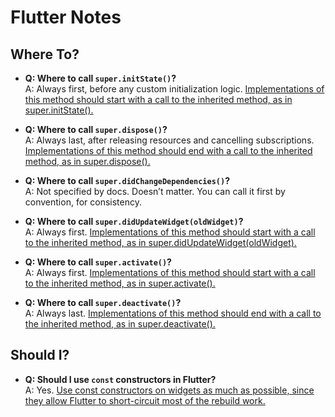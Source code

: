 # Flutter Notes

## Where To?

- **Q: Where to call `super.initState()`?**<br/>
  A: Always first, before any custom initialization logic.
  [Implementations of this method should start with a call to the inherited method, as in super.initState().](https://api.flutter.dev/flutter/widgets/State/initState.html)

- **Q: Where to call `super.dispose()`?**<br/>
  A: Always last, after releasing resources and cancelling subscriptions.
  [Implementations of this method should end with a call to the inherited method, as in super.dispose().](https://api.flutter.dev/flutter/widgets/State/dispose.html)

- **Q: Where to call `super.didChangeDependencies()`?**<br/>
  A: Not specified by docs. Doesn’t matter. You can call it first by convention, for consistency.

- **Q: Where to call `super.didUpdateWidget(oldWidget)`?**<br/>
  A: Always first.
  [Implementations of this method should start with a call to the inherited method, as in super.didUpdateWidget(oldWidget).](https://api.flutter.dev/flutter/widgets/State/didUpdateWidget.html)

- **Q: Where to call `super.activate()`?**<br/>
  A: Always first.
  [Implementations of this method should start with a call to the inherited method, as in super.activate().](https://api.flutter.dev/flutter/widgets/State/activate.html)

- **Q: Where to call `super.deactivate()`?**<br/>
  A: Always last.
  [Implementations of this method should end with a call to the inherited method, as in super.deactivate().](https://api.flutter.dev/flutter/widgets/State/deactivate.html)

## Should I?

- **Q: Should I use `const` constructors in Flutter?**<br/>
  A: Yes.
  [Use const constructors on widgets as much as possible, since they allow Flutter to short-circuit most of the rebuild work.](https://docs.flutter.dev/perf/best-practices)
